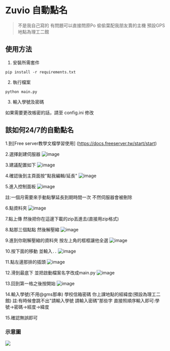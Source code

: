 # Zuvio 自動點名

> 不是我自己寫的 
> 有問題可以直接問原Po
> 偷偷葉配我朋友賣的主機
> 預設GPS地點為理工二館

## 使用方法

1. 安裝所需套件
```
pip install -r requirements.txt
```

2. 執行檔案
```
python main.py
```

3. 輸入學號及密碼

如果需要更改帳密的話，請至 config.ini 修改

## 該如何24/7的自動點名
1.到[Free server教學文檔學習使用]
(https://docs.freeserver.tw/start/start)

2.選擇創建伺服器
![image](https://github.com/user-attachments/assets/ecee1bbe-25b6-4ace-849e-f1ffe44e59c9)

3.建議配置如下
![image](https://github.com/user-attachments/assets/545ae48f-e485-4c28-bd60-8342999750f8)

4.確認後到主頁面按"點我編輯/延長"
![image](https://github.com/user-attachments/assets/1d28acea-887e-4ca1-813d-469c837cfc46)

5.進入控制面板
![image](https://github.com/user-attachments/assets/d0f6b54d-6906-4d33-ad75-7f43f94a0789)

註:一個月需要來手動點擊延長到期時間一次 不然伺服器會被刪除

6.點資料夾
![image](https://github.com/user-attachments/assets/570f4f8a-0779-478d-84a2-4780c500a630)

7.點上傳 然後把你在這邊下載的zip丟進去(直接用zip格式)

8.點那三個點點 然後解壓縮
![image](https://github.com/user-attachments/assets/9a07b7c7-0910-4775-992f-81b8df9bd1da)

9.進到你剛解壓縮的資料夾 按左上角的框框讓他全選
![image](https://github.com/user-attachments/assets/839484f3-51ba-4008-ae24-b2cc69ec4ded)

10.按下面的移動 並輸入```..```
![image](https://github.com/user-attachments/assets/b95ee3b8-db77-4057-9ade-96540f76bbe3)

11.點左邊那排的插頭
![image](https://github.com/user-attachments/assets/16c70951-d051-4f46-ae3a-4c4f77b85457)

12.滑到最底下 並把啟動檔案名字改成main.py
![image](https://github.com/user-attachments/assets/830a5ab6-853d-4fca-bde1-7e5f53c01be7)

13.回到第一格之後按開始
![image](https://github.com/user-attachments/assets/9ca556a8-a5fc-4de9-a7ae-b0446d2bb9f7)

14.輸入學號(不用@gms那串) 學校信箱密碼 你上課地點的經緯度(預設為理工二館)
註:有時候會跳不出"請輸入學號 請輸入密碼"那些字
直接照順序輸入即可:學號->密碼->經度->緯度

15.確認無誤即可










### 示意圖

![](https://github.com/user-attachments/assets/412dd569-d75d-4aad-83c4-e03431a883e1)

